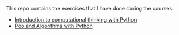 This repo contains the exercises that I have done during the courses:
- [Introduction to computational thinking with Python](https://platzi.com/clases/python-cs/)
- [Poo and Algorithms with Python](https://platzi.com/clases/poo-python/)